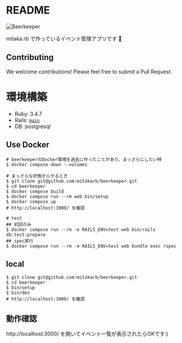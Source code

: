 # README

![Beerkeeper](app/assets/images/logo.svg)

mitaka.rb で作っているイベント管理アプリです :beers:

## Contributing

We welcome contributions! Please feel free to submit a Pull Request.

# 環境構築

- Ruby: 3.4.7
- Rails: [`main`](https://github.com/rails/rails/tree/main)
- DB: postgresql

## Use Docker

```shell
# beerkeeperのDocker環境を過去に作ったことがあり、まっさらにしたい時
$ docker compose down --volumes

# まっさらな状態からやるとき
$ git clone git@github.com:mitakarb/beerkeeper.git
$ cd beerkeeper
$ docker compose build
$ docker compose run --rm web bin/setup
$ docker compose up
# http://localhost:3000/ を確認

# test
## 初回のみ
$ docker compose run --rm -e RAILS_ENV=test web bin/rails db:test:prepare
## spec実行
$ docker compose run --rm -e RAILS_ENV=test web bundle exec rspec
```

## local

```shell
$ git clone git@github.com:mitakarb/beerkeeper.git
$ cd beerkeeper
$ bin/setup
$ bin/dev
# http://localhost:3000/ を確認
```

## 動作確認

http://localhost:3000/ を開いてイベント一覧が表示されたらOKです:)
